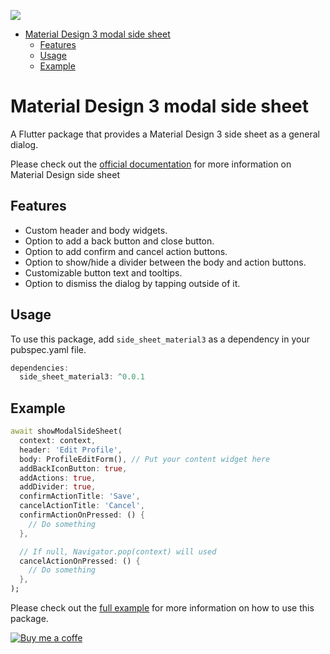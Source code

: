![](https://raw.githubusercontent.com/egortabula/side_sheet_material3/main/assets/Material%20design%203%20side%20sheet.jpg)

- [Material Design 3 modal side sheet](#material-design-3-modal-side-sheet)
  - [Features](#features)
  - [Usage](#usage)
  - [Example](#example)

# Material Design 3 modal side sheet
A Flutter package that provides a Material Design 3 side sheet as a general dialog.

Please check out the [official documentation](https://m3.material.io/components/side-sheets/overview) for more information on Material Design side sheet

## Features
- Custom header and body widgets.
- Option to add a back button and close button.
- Option to add confirm and cancel action buttons.
- Option to show/hide a divider between the body and action buttons.
- Customizable button text and tooltips.
- Option to dismiss the dialog by tapping outside of it.
  
## Usage
To use this package, add `side_sheet_material3` as a dependency in your pubspec.yaml file.

```dart
dependencies:
  side_sheet_material3: ^0.0.1
```

## Example
```dart
await showModalSideSheet(
  context: context,
  header: 'Edit Profile',
  body: ProfileEditForm(), // Put your content widget here
  addBackIconButton: true,
  addActions: true,
  addDivider: true,
  confirmActionTitle: 'Save',
  cancelActionTitle: 'Cancel',
  confirmActionOnPressed: () {
    // Do something
  },

  // If null, Navigator.pop(context) will used
  cancelActionOnPressed: () {
    // Do something
  },
);
```
Please check out the [full example](https://pub.dev/documentation/side_sheet_material3/example) for more information on how to use this package.

[![Buy me a coffe](https://cdn.buymeacoffee.com/buttons/v2/default-yellow.png "Buy me a coffe")](https://www.buymeacoffee.com/egortabula "Buy me a coffe")